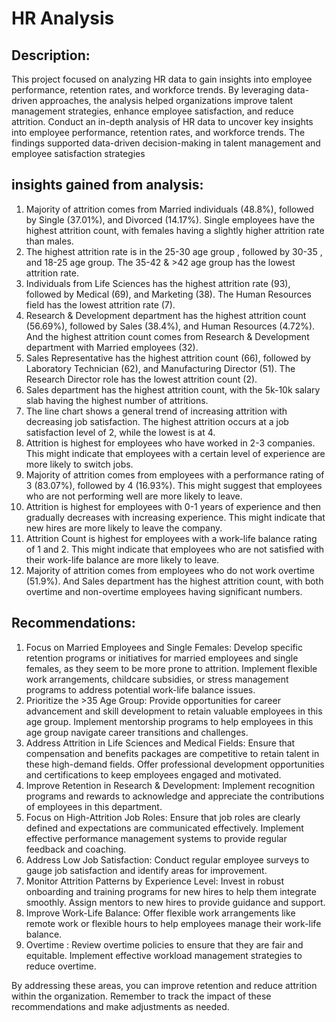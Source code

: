 # HR Analysis
## Description: 
This project focused on analyzing HR data to gain insights into employee performance, retention rates, and workforce trends. By leveraging data-driven approaches, the analysis helped organizations improve talent management strategies, enhance employee satisfaction, and reduce attrition. Conduct an in-depth analysis of HR data to uncover key insights into employee performance, retention rates, and workforce trends. The findings supported data-driven decision-making in talent management and employee satisfaction strategies

## insights gained from analysis:
1.	Majority of attrition comes from Married individuals (48.8%), followed by Single (37.01%), and Divorced (14.17%). Single employees have the highest attrition count, with females having a slightly higher attrition rate than males.
2.	The highest attrition rate is in the 25-30 age group , followed by 30-35 , and 18-25 age group. The 35-42 & >42 age group has the lowest attrition rate.
3.	Individuals from Life Sciences has the highest attrition rate (93), followed by Medical (69), and Marketing (38). The Human Resources field has the lowest attrition rate (7).
4.	Research & Development department has the highest attrition count (56.69%), followed by Sales (38.4%), and Human Resources (4.72%). And the highest attrition count comes from Research & Development department with Married employees (32).
5.	Sales Representative has the highest attrition count (66), followed by Laboratory Technician (62), and Manufacturing Director (51). The Research Director role has the lowest attrition count (2).
6.	Sales department has the highest attrition count, with the 5k-10k salary slab having the highest number of attritions.
7.	The line chart shows a general trend of increasing attrition with decreasing job satisfaction. The highest attrition occurs at a job satisfaction level of 2, while the lowest is at 4.
8.	Attrition is highest for employees who have worked in 2-3 companies. This might indicate that employees with a certain level of experience are more likely to switch jobs.
9.	Majority of attrition comes from employees with a performance rating of 3 (83.07%), followed by 4 (16.93%). This might suggest that employees who are not performing well are more likely to leave.
10.	Attrition is highest for employees with 0-1 years of experience and then gradually decreases with increasing experience. This might indicate that new hires are more likely to leave the company.
11. Attrition Count is highest for employees with a work-life balance rating of 1 and 2. This might indicate that employees who are not satisfied with their work-life balance are more likely to leave.
12.	Majority of attrition comes from employees who do not work overtime (51.9%). And Sales department has the highest attrition count, with both overtime and non-overtime employees having significant numbers.

## Recommendations:
1. Focus on Married Employees and Single Females: Develop specific retention programs or initiatives for married employees and single females, as they seem to be more prone to attrition. Implement flexible work arrangements, childcare subsidies, or stress management programs to address potential work-life balance issues.
2. Prioritize the >35 Age Group: Provide opportunities for career advancement and skill development to retain valuable employees in this age group. Implement mentorship programs to help employees in this age group navigate career transitions and challenges.
3. Address Attrition in Life Sciences and Medical Fields: Ensure that compensation and benefits packages are competitive to retain talent in these high-demand fields. Offer professional development opportunities and certifications to keep employees engaged and motivated.
4. Improve Retention in Research & Development: Implement recognition programs and rewards to acknowledge and appreciate the contributions of employees in this department.
5. Focus on High-Attrition Job Roles: Ensure that job roles are clearly defined and expectations are communicated effectively. Implement effective performance management systems to provide regular feedback and coaching.
6. Address Low Job Satisfaction: Conduct regular employee surveys to gauge job satisfaction and identify areas for improvement.
7. Monitor Attrition Patterns by Experience Level: Invest in robust onboarding and training programs for new hires to help them integrate smoothly. Assign mentors to new hires to provide guidance and support.
8. Improve Work-Life Balance: Offer flexible work arrangements like remote work or flexible hours to help employees manage their work-life balance.
9. Overtime : Review overtime policies to ensure that they are fair and equitable. Implement effective workload management strategies to reduce overtime.

By addressing these areas, you can improve retention and reduce attrition within the organization. Remember to track the impact of these recommendations and make adjustments as needed. 


